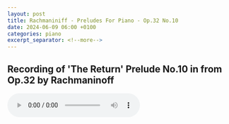```yaml
---
layout: post
title: Rachmaniniff - Preludes For Piano - Op.32 No.10
date: 2024-06-09 06:00 +0100
categories: piano
excerpt_separator: <!--more-->
---
```


<section>
<h1>Recording of 'The Return' Prelude No.10 in from Op.32 by Rachmaninoff</h1>
<!--more-->

<audio controls>
  <source src="https://arsiteblobuks.blob.core.windows.net/audio/rach-prelude/rach-prelude-32-op-10.mp3" type="audio/mp3">
  Your browser does not support the audio element.
</audio>

</section>
